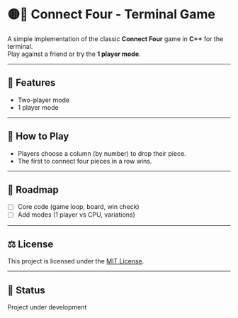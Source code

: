 # 🟡🔴 Connect Four - Terminal Game

A simple implementation of the classic **Connect Four** game in **C++** for the terminal.  
Play against a friend or try the **1 player mode**.

---

## 🤖 Features
- Two-player mode
- 1 player mode

---

## 🎲 How to Play
- Players choose a column (by number) to drop their piece.
- The first to connect four pieces in a row wins.

---

## 🚀 Roadmap
- [ ] Core code (game loop, board, win check)
- [ ] Add modes (1 player vs CPU, variations)

---

## ⚖️ License
This project is licensed under the [MIT License](LICENSE).

---

## 🚧 Status
Project under development
